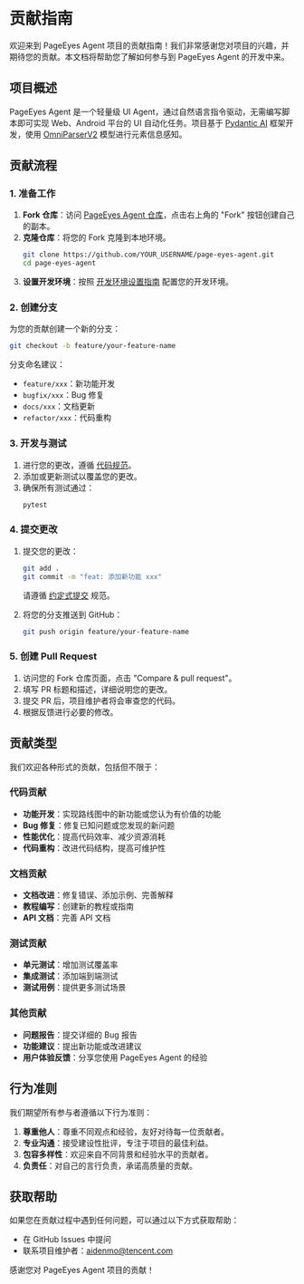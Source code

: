 # 贡献指南

欢迎来到 PageEyes Agent 项目的贡献指南！我们非常感谢您对项目的兴趣，并期待您的贡献。本文档将帮助您了解如何参与到 PageEyes Agent 的开发中来。

## 项目概述

PageEyes Agent 是一个轻量级 UI Agent，通过自然语言指令驱动，无需编写脚本即可实现 Web、Android 平台的 UI 自动化任务。项目基于 [Pydantic AI](https://ai.pydantic.dev/) 框架开发，使用 [OmniParserV2](https://huggingface.co/microsoft/OmniParser-v2.0) 模型进行元素信息感知。

## 贡献流程

### 1. 准备工作

1. **Fork 仓库**：访问 [PageEyes Agent 仓库](https://github.com/tencentmusic/page-eyes-agent)，点击右上角的 "Fork" 按钮创建自己的副本。
2. **克隆仓库**：将您的 Fork 克隆到本地环境。
   ```bash
   git clone https://github.com/YOUR_USERNAME/page-eyes-agent.git
   cd page-eyes-agent
   ```
3. **设置开发环境**：按照 [开发环境设置指南](dev-env.md) 配置您的开发环境。

### 2. 创建分支

为您的贡献创建一个新的分支：

```bash
git checkout -b feature/your-feature-name
```

分支命名建议：
- `feature/xxx`：新功能开发
- `bugfix/xxx`：Bug 修复
- `docs/xxx`：文档更新
- `refactor/xxx`：代码重构

### 3. 开发与测试

1. 进行您的更改，遵循 [代码规范](code-style.md)。
2. 添加或更新测试以覆盖您的更改。
3. 确保所有测试通过：
   ```bash
   pytest
   ```

### 4. 提交更改

1. 提交您的更改：
   ```bash
   git add .
   git commit -m "feat: 添加新功能 xxx"
   ```
   请遵循 [约定式提交](https://www.conventionalcommits.org/zh-hans/v1.0.0/) 规范。

2. 将您的分支推送到 GitHub：
   ```bash
   git push origin feature/your-feature-name
   ```

### 5. 创建 Pull Request

1. 访问您的 Fork 仓库页面，点击 "Compare & pull request"。
2. 填写 PR 标题和描述，详细说明您的更改。
3. 提交 PR 后，项目维护者将会审查您的代码。
4. 根据反馈进行必要的修改。

## 贡献类型

我们欢迎各种形式的贡献，包括但不限于：

### 代码贡献

- **功能开发**：实现路线图中的新功能或您认为有价值的功能
- **Bug 修复**：修复已知问题或您发现的新问题
- **性能优化**：提高代码效率、减少资源消耗
- **代码重构**：改进代码结构，提高可维护性

### 文档贡献

- **文档改进**：修复错误、添加示例、完善解释
- **教程编写**：创建新的教程或指南
- **API 文档**：完善 API 文档

### 测试贡献

- **单元测试**：增加测试覆盖率
- **集成测试**：添加端到端测试
- **测试用例**：提供更多测试场景

### 其他贡献

- **问题报告**：提交详细的 Bug 报告
- **功能建议**：提出新功能或改进建议
- **用户体验反馈**：分享您使用 PageEyes Agent 的经验

## 行为准则

我们期望所有参与者遵循以下行为准则：

1. **尊重他人**：尊重不同观点和经验，友好对待每一位贡献者。
2. **专业沟通**：接受建设性批评，专注于项目的最佳利益。
3. **包容多样性**：欢迎来自不同背景和经验水平的贡献者。
4. **负责任**：对自己的言行负责，承诺高质量的贡献。

## 获取帮助

如果您在贡献过程中遇到任何问题，可以通过以下方式获取帮助：

- 在 GitHub Issues 中提问
- 联系项目维护者：aidenmo@tencent.com

感谢您对 PageEyes Agent 项目的贡献！